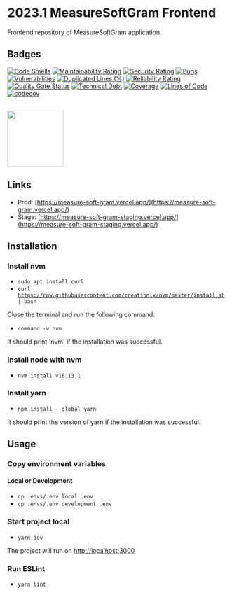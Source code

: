 # 2023.1 MeasureSoftGram Frontend

Frontend repository of MeasureSoftGram application.

## Badges

[![Code Smells](https://sonarcloud.io/api/project_badges/measure?project=fga-eps-mds_2023-1-MeasureSoftGram-Front&metric=code_smells)](https://sonarcloud.io/summary/new_code?id=fga-eps-mds_2023-1-MeasureSoftGram-Front)
[![Maintainability Rating](https://sonarcloud.io/api/project_badges/measure?project=fga-eps-mds_2023-1-MeasureSoftGram-Front&metric=sqale_rating)](https://sonarcloud.io/summary/new_code?id=fga-eps-mds_2023-1-MeasureSoftGram-Front)
[![Security Rating](https://sonarcloud.io/api/project_badges/measure?project=fga-eps-mds_2023-1-MeasureSoftGram-Front&metric=security_rating)](https://sonarcloud.io/summary/new_code?id=fga-eps-mds_2023-1-MeasureSoftGram-Front)
[![Bugs](https://sonarcloud.io/api/project_badges/measure?project=fga-eps-mds_2023-1-MeasureSoftGram-Front&metric=bugs)](https://sonarcloud.io/summary/new_code?id=fga-eps-mds_2023-1-MeasureSoftGram-Front)
[![Vulnerabilities](https://sonarcloud.io/api/project_badges/measure?project=fga-eps-mds_2023-1-MeasureSoftGram-Front&metric=vulnerabilities)](https://sonarcloud.io/summary/new_code?id=fga-eps-mds_2023-1-MeasureSoftGram-Front)
[![Duplicated Lines (%)](https://sonarcloud.io/api/project_badges/measure?project=fga-eps-mds_2023-1-MeasureSoftGram-Front&metric=duplicated_lines_density)](https://sonarcloud.io/summary/new_code?id=fga-eps-mds_2023-1-MeasureSoftGram-Front)
[![Reliability Rating](https://sonarcloud.io/api/project_badges/measure?project=fga-eps-mds_2023-1-MeasureSoftGram-Front&metric=reliability_rating)](https://sonarcloud.io/summary/new_code?id=fga-eps-mds_2023-1-MeasureSoftGram-Front)
[![Quality Gate Status](https://sonarcloud.io/api/project_badges/measure?project=fga-eps-mds_2023-1-MeasureSoftGram-Front&metric=alert_status)](https://sonarcloud.io/summary/new_code?id=fga-eps-mds_2023-1-MeasureSoftGram-Front)
[![Technical Debt](https://sonarcloud.io/api/project_badges/measure?project=fga-eps-mds_2023-1-MeasureSoftGram-Front&metric=sqale_index)](https://sonarcloud.io/summary/new_code?id=fga-eps-mds_2023-1-MeasureSoftGram-Front)
[![Coverage](https://sonarcloud.io/api/project_badges/measure?project=fga-eps-mds_2023-1-MeasureSoftGram-Front&metric=coverage)](https://sonarcloud.io/summary/new_code?id=fga-eps-mds_2023-1-MeasureSoftGram-Front)
[![Lines of Code](https://sonarcloud.io/api/project_badges/measure?project=fga-eps-mds_2023-1-MeasureSoftGram-Front&metric=ncloc)](https://sonarcloud.io/summary/new_code?id=fga-eps-mds_2023-1-MeasureSoftGram-Front)
[![codecov](https://codecov.io/gh/fga-eps-mds/2023-1-MeasureSoftGram-Front/branch/develop/graph/badge.svg?token=A76GCxS118)](https://codecov.io/gh/fga-eps-mds/2023-1-MeasureSoftGram-Front)

<br>

<img src="https://codecov.io/gh/fga-eps-mds/2023-1-MeasureSoftGram-Front/branch/develop/graphs/sunburst.svg?token=A76GCxS118" width="128"/>


## Links

- Prod: [https://measure-soft-gram.vercel.app/](https://measure-soft-gram.vercel.app/)
- Stage: [https://measure-soft-gram-staging.vercel.app/](https://measure-soft-gram-staging.vercel.app/)

## Installation

### Install nvm

* <code>sudo apt install curl </code>
* <code>curl https://raw.githubusercontent.com/creationix/nvm/master/install.sh | bash </code>

Close the terminal and run the following command:
* <code>command -v nvm</code>

It should print 'nvm' if the installation was successful.

### Install node with nvm

* <code>nvm install v16.13.1</code>

### Install yarn

* <code>npm install --global yarn</code>

It should print the version of yarn if the installation was successful.

## Usage

### Copy environment variables

#### Local or Development
* <code>cp .envs/.env.local .env </code>
* <code>cp .envs/.env.development .env </code>

### Start project local

* <code>yarn dev</code>

The project will run on [http://localhost:3000](http://localhost:3000)

### Run ESLint
* <code>yarn lint</code>
